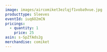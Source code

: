 ```yaml
---
image: images/aircomiket3ezlqjf1voba9vue.jpg
producttype: Sleeves
eventId: iuq6O2mCN
pricings:
  - quantity: 1
    price: 25
asin: s-SpZfAds2g
merchandise: comiket
---
```

